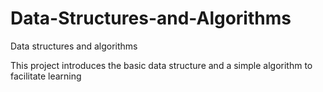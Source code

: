 # Data-Structures-and-Algorithms
Data structures and algorithms


This project introduces the basic data structure and a simple algorithm to facilitate learning
